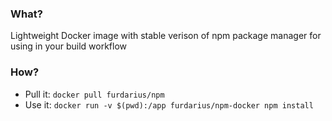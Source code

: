 ### What?

Lightweight Docker image with stable verison of npm package manager for using in your build workflow

### How?

* Pull it: `docker pull furdarius/npm`
* Use it: `docker run -v $(pwd):/app furdarius/npm-docker npm install`
